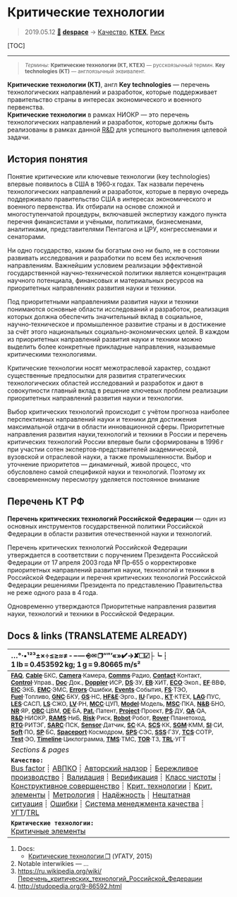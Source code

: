 # Критические технологии
> 2019.05.12 **[🚀](../index/index.md) [despace](index.md)** → [Качество](quality.md), **[КТЕХ](kt.md)**, [Риск](risk.md)

[TOC]

---

> <small>*Термины:* **Критические технологии (КТ, КТЕХ)** — русскоязычный термин. **Key technologies (KT)** — англоязычный эквивалент.</small>

**Критические технологии (КТ)**, англ **Key technologies** — перечень технологических направлений и разработок, которые поддерживает правительство страны в интересах экономического и военного первенства.  
**Критические технологии** в рамках НИОКР — это перечень технологических направлений и разработок, которые должны быть реализованы в рамках данной [R&D](rnd.md) для успешного выполнения целевой задачи.



## История понятия
Понятие критические или ключевые технологии (key technologies) впервые появилось в США в 1960‑х годах. Так назвали перечень технологических направлений и разработок, которые в первую очередь поддерживало правительство США в интересах экономического и военного первенства. Их отбирали на основе сложной и многоступенчатой процедуры, включавшей экспертизу каждого пункта перечня финансистами и учёными, политиками, бизнесменами, аналитиками, представителями Пентагона и ЦРУ, конгрессменами и сенаторами.

Ни одно государство, каким бы богатым оно ни было, не в состоянии развивать исследования и разработки по всем без исключения направлениям. Важнейшим условием реализации эффективной государственной научно‑технической политики является концентрация научного потенциала, финансовых и материальных ресурсов на приоритетных направлениях развития науки и техники.

Под приоритетными направлениями развития науки и техники понимаются основные области исследований и разработок, реализация которых должна обеспечить значительный вклад в социальное, научно‑техническое и промышленное развитие страны и в достижение за счёт этого национальных социально‑экономических целей. В каждом из приоритетных направлений развития науки и техники можно выделить более конкретные прикладные направления, называемые критическими технологиями.

Критические технологии носят межотраслевой характер, создают существенные предпосылки для развития стратегических технологических областей исследований и разработок и дают в совокупности главный вклад в решение ключевых проблем реализации приоритетных направлений развития науки и технологии.

Выбор критических технологий происходит с учётом прогноза наиболее перспективных направлений науки и техники для достижения максимальной отдачи в области инновационной сферы. Приоритетные направления развития науки,технологий и техники в России и перечень критических технологий России впервые были сформированы в 1996 г при участии сотен экспертов‑представителей академической, вузовской и отраслевой науки, а также промышленности. Выбор и уточнение приоритетов — динамичный, живой процесс, что обусловлено самой спецификой науки и технологий. Поэтому их своевременному пересмотру уделяется постоянное внимание



## Перечень КТ РФ
**Перечень критических технологий Российской Федерации** — один из основных инструментов государственной политики Российской Федерации в области развития отечественной науки и технологий.

Перечень критических технологий Российской Федерации утверждается в соответствии с поручением Президента Российской Федерации от 17 апреля 2003 года № Пр‑655 о корректировке приоритетных направлений развития науки, технологий и техники в Российской Федерации и перечня критических технологий Российской Федерации решениями Президента по представлению Правительства не реже одного раза в 4 года.

Одновременно утверждаются Приоритетные направления развития науки, технологий и техники в Российской Федерации.



<p style="page-break-after:always"> </p>

## Docs & links (TRANSLATEME ALREADY)
|…°·•¹²³±×÷≤≥≈≠ ‑ −— ⎆✉ ❐“”’«»✔→✘☐☑├┕┆ 1 lb = 0.453592 kg; 1 g = 9.80665 m/s²|
|:--|
|<small>**[FAQ](faq.md)**, **[Cable](cable.md)**·БКС, **[Camera](camera.md)**·Камера, **[Comms](comms.md)**·Радио, **[Contact](contact.md)**·Контакт, **[Control](control.md)**·Управ., **[Doc](doc.md)**·Док., **[Doppler](doppler.md)**·ИСР, **[DS](ds.md)**·ЗУ, **[EB](eb.md)**·ХИТ, **[ECO](ecology.md)**·Экол., **[EF](ef.md)**·ВВФ, **[ElC](elc.md)**·ЭКБ, **[EMC](emc.md)**·ЭМС, **[Errors](error.md)**·Ошибки, **[Events](event.md)**·События, **[FS](fs.md)**·ТЭО, **[Fuel](fuel.md)**·Топливо, **[GNC](gnc.md)**·БКУ, **[GS](scs.md)**·НС, **[HF&E](hfe.md)**·Эрго., **[IU](iu.md)**·Гиро., **[KT](kt.md)**·КТЕХ, **[LAG](lag.md)**·ПУC, **[LES](les.md)**·САСП, **[LS](ls.md)**·СЖО, **[LV](lv.md)**·РН, **[MCC](mcc.md)**·ЦУП, **[Model](model.md)**·Модель, **[MSC](sc.md)**·ПКА, **[N&B](nnb.md)**·БНО, **[NR](nr.md)**·ЯР, **[OBC](obc.md)**·ЦВМ, **[OE](oe.md)**·БА, **[Pat.](патент.md)**·Патент, **[Project](project.md)**·Проект, **[PS](ps.md)**·ДУ, **[QA](quality.md)**·QA, **[R&D](rnd.md)**·НИОКР, **[RAMS](rams.md)**·НиБ, **[Risk](risk.md)**·Риск, **[Robot](robotics.md)**·Робот, **[Rover](rover.md)**·Планетоход, **[RTG](rtg.md)**·РИТЭГ, **[SARC](sarc.md)**·ПСК, **[Sensor](sensor.md)**·Датчик, **[SC](sc.md)**·КА, **[SCS](scs.md)**·КК, **[SGM](sgm.md)**·КММ, **[SI](si.md)**·СИ, **[Soft](soft.md)**·ПО, **[SP](sp.md)**·БС, **[Spaceport](spaceport.md)**·Космодром, **[SPS](sps.md)**·СЭС, **[SSS](sss.md)**·ГЗУ, **[TCS](tcs.md)**·СОТР, **[Test](test.md)**·ЭО, **[Timeline](timeline.md)**·Циклограмма, **[TMS](tms.md)**·ТМС, **[TOR](tor.md)**·ТЗ, **[TRL](trl.md)**·УГТ</small>|
|*Sections & pages*|
|**`Качество:`**<br> [Bus factor](bus_factor.md) ┊ [АВПКО](fmenca.md) ┊ [Авторский надзор](des_spv.md) ┊ [Бережливое производство](lean_man.md) ┊ [Валидация](validation.md) ┊ [Верификация](verification.md) ┊ [Класс чистоты](clean_lvl.md) ┊ [Конструктивное совершенство](con_vel.md) ┊ [Крит. технологии](kt.md) ┊ [Крит. элементы](sens_elem.md) ┊ [Метрология](metrology.md) ┊ [Надёжность](rams.md) ┊ [Нештатная ситуация](emergency.md) ┊ [Ошибки](error.md) ┊ [Система менеджмента качества](qms.md) ┊ [УГТ](trl.md)/[TRL](trl.md) |
|**`Критические технологии:`**<br> [Критичные элементы](sens_elem.md) |

   1. Docs:
      - [Критические технологии ❐](f/kt/key_technologies_2015.djvu) (УГАТУ, 2015)
   1. Notable interwikies — …
   1. <https://ru.wikipedia.org/wiki/Перечень_критических_технологий_Российской_Федерации>
   1. <http://studopedia.org/9-86592.html>
